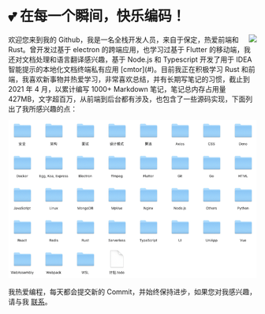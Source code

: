 # 💕 在每一个瞬间，快乐编码！


<!-- [![wtklbm](https://github-profile-trophy.vercel.app/?username=wtklbm&no-bg=true&no-frame=true&theme=onedark&title=Commit&column=1)](https://github.com/ryo-ma/github-profile-trophy) -->

<!-- [![Top Langs](https://github-readme-stats.vercel.app/api/top-langs/?username=wtklbm&layout=compact&hide_title)](https://github.com/wtklbm) -->

<img align="right" src="https://github-readme-stats.vercel.app/api?username=wtklbm&show_icons=true&theme=graywhite&count_private=true"  />
欢迎您来到我的 Github，我是一名全栈开发人员，来自于保定，热爱前端和 Rust。曾开发过基于 electron 的跨端应用，也学习过基于 Flutter 的移动端，我还对文档处理和语言翻译感兴趣，基于 Node.js 和 Typescript 开发了用于 IDEA 智能提示的本地化文档终端私有应用 [cmtor](#)。目前我正在积极学习 Rust 和前端，我喜欢新事物并热爱学习，非常喜欢总结，并有长期写笔记的习惯，截止到 2021 年 4 月，以累计编写 1000+ Markdown 笔记，笔记总内存占用量 427MB，文字超百万，从前端到后台都有涉及，也包含了一些源码实现，下面列出了我所感兴趣的点：

![2021-04-10 15.40.07](./assets/2021-04-10%2015.40.07.png)



我热爱编程，每天都会提交新的 Commit，并始终保持进步，如果您对我感兴趣，请与我 [联系](wtklbm@gmail.com)。

